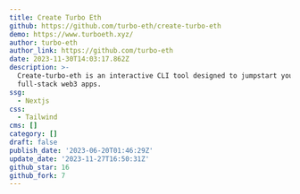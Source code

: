 ```yaml
---
title: Create Turbo Eth
github: https://github.com/turbo-eth/create-turbo-eth
demo: https://www.turboeth.xyz/
author: turbo-eth
author_link: https://github.com/turbo-eth
date: 2023-11-30T14:03:17.862Z
description: >-
  Create-turbo-eth is an interactive CLI tool designed to jumpstart your
  full-stack web3 apps.
ssg:
  - Nextjs
css:
  - Tailwind
cms: []
category: []
draft: false
publish_date: '2023-06-20T01:46:29Z'
update_date: '2023-11-27T16:50:31Z'
github_star: 16
github_fork: 7
---
```

